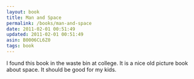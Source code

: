 ```yaml
---
layout: book
title: Man and Space
permalink: /books/man-and-space
date: 2011-02-01 00:51:49
updated: 2011-02-01 00:51:49
asin: B0006CL6Z0
tags: book
---
```

I found this book in the waste bin at college. It is a nice old picture book
about space. It should be good for my kids.
